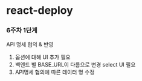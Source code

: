 # react-deploy

### 6주차 1단계

API 명세 협의 & 반영

1. 옵션에 대해 UI 추가 필요
2. 백엔드 별 BASE_URL이 다름으로 변경 select UI 필요
3. API명세 협의에 따른 데이터 명 수정

